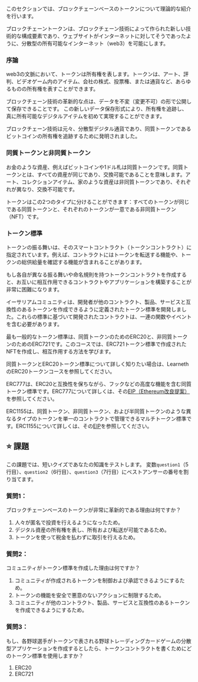 このセクションでは、ブロックチェーンベースのトークンについて理論的な紹介を行います。

ブロックチェーントークンは、ブロックチェーン技術によって作られた新しい技術的な構成要素であり、ウェブサイトがインターネットに対してそうであったように、分散型の所有可能なインターネット（web3）を可能にします。

### 序論
web3の文脈において、トークンは所有権を表します。トークンは、アート、評判、ビデオゲーム内のアイテム、会社の株式、投票権、または通貨など、あらゆるものの所有権を表すことができます。

ブロックチェーン技術の革新的な点は、データを不変（変更不可）の形で公開して保存できることです。
この新しいデータ保存形式により、所有権を追跡し、真に所有可能なデジタルアイテムを初めて実現することができます。

ブロックチェーン技術は元々、分散型デジタル通貨であり、同質トークンであるビットコインの所有権を追跡するために発明されました。

### 同質トークンと非同質トークン
お金のような資産、例えばビットコインや1ドル札は同質トークンです。同質トークンとは、すべての資産が同じであり、交換可能であることを意味します。アート、コレクションアイテム、家のような資産は非同質トークンであり、それぞれが異なり、交換不可能です。

トークンはこの2つのタイプに分けることができます：すべてのトークンが同じである同質トークンと、それぞれのトークンが一意である非同質トークン（NFT）です。

### トークン標準
トークンの振る舞いは、そのスマートコントラクト（トークンコントラクト）に指定されています。例えば、コントラクトにはトークンを転送する機能や、トークンの総供給量を確認する機能が含まれることがあります。

もし各自が異なる振る舞いや命名規則を持つトークンコントラクトを作成すると、お互いに相互作用できるコントラクトやアプリケーションを構築することが非常に困難になります。

イーサリアムコミュニティは、開発者が他のコントラクト、製品、サービスと互換性のあるトークンを作成できるように定義されたトークン標準を開発しました。これらの標準に基づいて開発されたコントラクトは、一連の関数やイベントを含む必要があります。

最も一般的なトークン標準は、同質トークンのためのERC20と、非同質トークンのためのERC721です。このコースでは、ERC721トークン標準で作成されたNFTを作成し、相互作用する方法を学びます。

同質トークンとERC20トークン標準について詳しく知りたい場合は、LearnethのERC20トークンコースを参照してください。

ERC777は、ERC20と互換性を保ちながら、フックなどの高度な機能を含む同質トークン標準です。ERC777について詳しくは、その<a href="https://eips.ethereum.org/EIPS/eip-777" target="_blank">EIP（Ethereum改良提案）</a>を参照してください。

ERC1155は、同質トークン、非同質トークン、および半同質トークンのような異なるタイプのトークンを単一のコントラクトで管理できるマルチトークン標準です。ERC1155について詳しくは、その<a href="https://eips.ethereum.org/EIPS/eip-1155" target="_blank">EIP</a>を参照してください。

## ⭐️ 課題
この課題では、短いクイズであなたの知識をテストします。
変数`question1`（5行目）、`question2`（6行目）、`question3`（7行目）にベストアンサーの番号を割り当てます。

### 質問1：
ブロックチェーンベースのトークンが非常に革新的である理由は何ですか？
1. 人々が匿名で投資を行えるようになったため。
2. デジタル資産の所有権を表し、所有および転送が可能であるため。
3. トークンを使って税金を払わずに取引を行えるため。

### 質問2：
コミュニティがトークン標準を作成した理由は何ですか？
1. コミュニティが作成されるトークンを制御および承認できるようにするため。
2. トークンの機能を安全で悪意のないアクションに制限するため。
3. コミュニティが他のコントラクト、製品、サービスと互換性のあるトークンを作成できるようにするため。

### 質問3：
もし、各野球選手がトークンで表される野球トレーディングカードゲームの分散型アプリケーションを作成するとしたら、トークンコントラクトを書くためにどのトークン標準を使用しますか？
1. ERC20
2. ERC721
